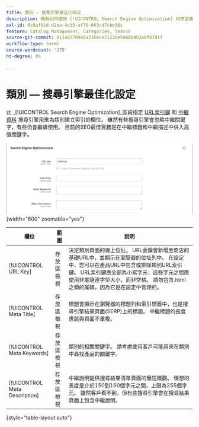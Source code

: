 ```yaml
---
title: 類別 — 搜尋引擎最佳化設定
description: 瞭解如何使用 [!UICONTROL Search Engine Optimization] 用來定義搜尋引擎用來索引類別的URL索引鍵和中繼資料欄位的設定。
exl-id: 6c8af01d-d2aa-4c13-af76-663c47cbe38c
feature: Catalog Management, Categories, Search
source-git-commit: 01148770946a236ece2122be5a88b963a0f07d1f
workflow-type: tm+mt
source-wordcount: '275'
ht-degree: 0%

---
```


# 類別 — 搜尋引擎最佳化設定

此 _[!UICONTROL Search Engine Optimization]_區段指定 [URL索引鍵](catalog-urls.md) 和 [中繼資料](../merchandising-promotions/meta-data.md) 搜尋引擎用來為類別建立索引的欄位。 雖然有些搜尋引擎會忽略中繼關鍵字，有些仍會繼續使用。 目前的SEO最佳實務是在中繼標題和中繼描述中併入高值關鍵字。

![搜尋引擎最佳化](./assets/categories-search-engine-optimization.png){width="600" zoomable="yes"}

| 欄位 | [範圍](../getting-started/websites-stores-views.md#scope-settings) | 說明 |
|--- |--- |----------------------------------------------------|
| [!UICONTROL URL Key] | 存放區檢視 | 決定類別頁面的線上位址。 URL金鑰會新增至商店的基礎URL中，並顯示在瀏覽器的位址列中。 在設定中，您可以在產品URL中包含或排除類別URL索引鍵。 URL索引鍵應全部為小寫字元，這些字元之間應使用非尾隨連字型大小，而非空格。 請勿包含.html之類的尾碼，因為它是在設定中管理的。 |
| [!UICONTROL Meta Title] | 存放區檢視 | 標題會顯示在瀏覽器的標題列和索引標籤中，也是搜尋引擎結果頁面(SERP)上的標題。 中繼標題的長度應該與頁面不重複。 |
| [!UICONTROL Meta Keywords] | 存放區檢視 | 類別的相關關鍵字。 請考慮使用客戶可能用來在類別中尋找產品的關鍵字。 |
| [!UICONTROL Meta Description] | 存放區檢視 | 中繼說明提供搜尋結果清單頁面的簡短概觀。 理想的長度是介於150到160個字元之間，上限為255個字元。 雖然客戶看不到，但有些搜尋引擎會在搜尋結果頁面上包含中繼說明。 |

{style="table-layout:auto"}
